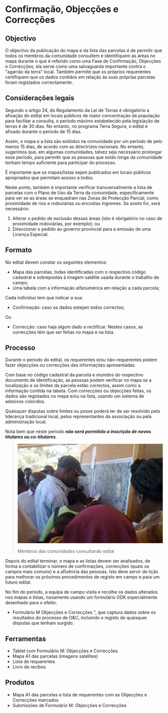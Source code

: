 # Confirmação, Objecções e Correcções

## Objectivo

O objectivo da publicação do mapa e da lista das parcelas é de permitir que todos os membros da comunidade consultem e identifiquem as áreas no mapa durante o que é referido como uma Fase de Confirmação, Objecções e Correcções; ela serve como uma salvaguarda importante contra o "agarrão da terra" local. Também permite que os próprios requerentes certifiquem que os dados contidos em relação às suas próprias parcelas foram registados correctamente.

## Considerações legais

Segundo o artigo 24, do Regulamento da Lei de Terras é obrigatório a afixação do edital em locais públicos de maior concentração da população para facilitar a consulta, o período máximo estabelecido pela legislação de terras é de 30 dias. No entanto, no programa Terra Segura, o edital é afixado durante o período de 15 dias.

Assim, o mapa e a lista são exibidos na comunidade por um período de pelo menos 15 dias, de acordo com as directrizes nacionais. No entanto, sugerimos que, em algumas comunidades, talvez seja necessário prolongar esse período, para permitir que as pessoas que estão longe da comunidade tenham tempo suficiente para participar do processo.

É importante que os mapas/listas sejam publicados em locais públicos apropriados que permitam acesso a todos.

Neste ponto, também é importante verificar transversalmente a lista de parcelas com o Plano de Uso da Terra da comunidade, especificamente para ver se as áreas se enquadram nas Zonas de Protecção Parcial, como proximidade de rios e rodoviárias ou encostas íngremes. Se assim for, será necessário:

1. Alterar o pedido de exclusão dessas áreas \(isto é obrigatório no caso de proximidade rodoviárias, por exemplo\); ou
2. Direccionar o pedido ao governo provincial para a emissão de uma Licença Especial.

## Formato

No edital devem constar os seguintes elementos:

* Mapa das parcelas, todas identificadas com o respectivo código cadastral e sobrepostas à imagem satélite usada durante o trabalho de campo;
* Uma tabela com a informação alfanumérica em relação a cada parcela;

Cada indivíduo tem que indicar a sua:

* Confirmação: caso os dados estejam todos correctos;

Ou

* Correcção: caso haja algum dado a rectificar. Nestes casos, as correcções têm que ser feitas no mapa e na lista.

## Processo

Durante o período do edital, os requerentes e/ou não-requerentes podem fazer objecções ou correcções das informações apresentadas.

Com base no código cadastral da parcela e munidos do respectivo documento de identificação, as pessoas podem verificar no mapa se a localização e os limites da parcela estão correctos, assim como a informação contida na tabela. Com correcções ou objecções feitas, os dados são registados no mapa e/ou na lista, usando um sistema de adesivos coloridos.

Quaisquer disputas sobre limites ou posse poderá ter de ser resolvido pela liderança tradicional local, pelos representantes da associação ou pela administração local.

Nota bem que neste período _**não será permitido a inscrição de novos titulares ou co-titulares**_.

> ![](../.gitbook/assets/edital_consult1.jpg)
>
> Membros das comunidades consultando edital

Depois do edital terminar, o mapa e as listas devem ser analisados, de forma a contabilizar o número de confirmações, correcções \(quais os campos mais comuns\) e a afluência das pessoas. Isto deve servir de lição para melhorar os próximos procedimentos de registo em campo e para um futuro edital.

No fim do período, a equipa de campo visita e recolhe os dados alterados nos mapas e listas, novamente usando um formulário ODK especialmente desenhado para o efeito:

* Formulário M Objecções e Correcções ", que captura dados sobre os resultados do processo de O&C, incluindo o registo de quaisquer disputas que tenham surgido.

## Ferramentas

* Tablet com Formulário M: Objecções e Correcções
* Mapa A1 das parcelas \(imagens satélites\)
* Lista de requerentes
* Livro de recibos

## Produtos

* Mapa A1 das parcelas e lista de requerentes com as Objecções e Correcções marcados
* Submissões de Formulário M: Objecções e Correcções

